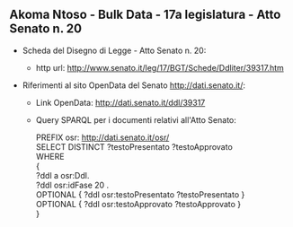 ## Akoma Ntoso - Bulk Data - 17a legislatura - Atto Senato n. 20 ##

* Scheda del Disegno di Legge - Atto Senato n. 20:
	* http url: http://www.senato.it/leg/17/BGT/Schede/Ddliter/39317.htm

* Riferimenti al sito OpenData del Senato http://dati.senato.it/:
	* Link OpenData: http://dati.senato.it/ddl/39317
	* Query SPARQL per i documenti relativi all'Atto Senato:

        PREFIX osr: <http://dati.senato.it/osr/>  
		SELECT DISTINCT ?testoPresentato ?testoApprovato  
		WHERE  
		{  
		    ?ddl a osr:Ddl.  
		    ?ddl osr:idFase 20 .  
		    OPTIONAL { ?ddl osr:testoPresentato ?testoPresentato }  
		    OPTIONAL { ?ddl osr:testoApprovato ?testoApprovato }  
		}
		